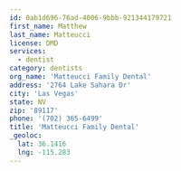 ```yaml
---
id: 0ab1d696-76ad-4006-9bbb-921344179721
first_name: Matthew
last_name: Matteucci
license: DMD
services:
  - dentist
category: dentists
org_name: 'Matteucci Family Dental'
address: '2764 Lake Sahara Dr'
city: 'Las Vegas'
state: NV
zip: '89117'
phone: '(702) 365-6499'
title: 'Matteucci Family Dental'
_geoloc:
  lat: 36.1416
  lng: -115.283
---
```

